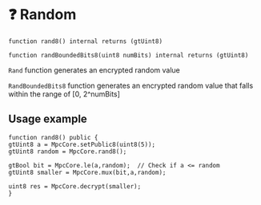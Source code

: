 # ❓ Random

```solidity
function rand8() internal returns (gtUint8)

function randBoundedBits8(uint8 numBits) internal returns (gtUint8)
```

`Rand` function generates an encrypted random value

`RandBoundedBits8` function generates an encrypted random value that falls within the range of \[0, 2^numBits]

## Usage example

```solidity
function rand8() public {
gtUint8 a = MpcCore.setPublic8(uint8(5));
gtUint8 random = MpcCore.rand8();

gtBool bit = MpcCore.le(a,random);  // Check if a <= random
gtUint8 smaller = MpcCore.mux(bit,a,random);

uint8 res = MpcCore.decrypt(smaller);
}
```
